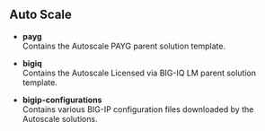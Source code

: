 ## Auto Scale

  - **payg** <br>Contains the Autoscale PAYG parent solution template.

  - **bigiq** <br> Contains the Autoscale Licensed via BIG-IQ LM parent solution template.

  - **bigip-configurations** <br> Contains various BIG-IP configuration files downloaded by the Autoscale solutions.
